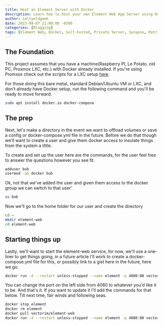 ```yaml
---
title: Host an Element Server with Docker
description: Learn how to host your own Element Web App Server using Docker. Gain complete control over your private chat server for enhanced privacy and data security.
author: saltyoldgeek
date: 2023-09-07 21:00:00 -0500
categories: [Blogging]
tags: [Element Web, Docker, Self-hosted, Private Server, Synapse, Matrix Protocol, Web App, Data Security, Privacy, Linux, DIY Server]
---
```


## The Foundation

This project assumes that you have a machine(Raspberry PI, Le Potato, old PC, Proxmox LXC, etc.) with Docker already installed. If you're using Promxox check out the scripts for a LXC setup [here](https://tteck.github.io/Proxmox/).

For those doing this bare metal, standard Debian/Ubuntu VM or LXC, and don't already have Docker setup,  run the following command and you'll be ready to move forward.

```bash
sudo apt install docker.io docker-compose
```

## The prep

Next, let's make a directory in the event we want to offload volumes or save a config or docker-compose.yml file in the future. Before we do that though we'll want to create a user and give them docker access to insulate things from the system a little.

To create and set up the user here are the commands, for the user feel free to answer the questions however you see fit.

```bash
adduser bob
usermod -aG docker bob
```

Ok, not that we've added the user and given them access to the docker group we can switch to that user'

```bash
su bob
```

Now we'll go to the home folder for our user and create the directory

```bash
cd ~
mkdir element-web
cd element-web
```

## Starting things up

Lastly, we'll want to start the element-web service, for now, we'll use a one-liner to get things going, in a future article I'll work to create a docker-compose.yml file for this, or possibly link to a gist here in the future, here we go.

```bash
docker run -d --restart unless-stopped --name element -p 4080:80 vectorim/element-web
```

You can change the port on the left side from 4080 to whatever you'd like it to be. And that's it. If you want to update it I'll add the commands for that below. Till next time, fair winds and following seas.

```bash
docker stop element
docker rm element
docker pull vectorim/element-web
docker run -d --restart unless-stopped --name element -p 4080:80 vectorim/element-web
```
